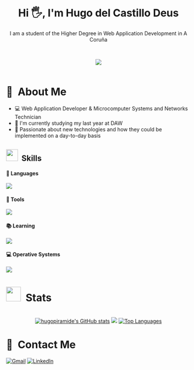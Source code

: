 <header>
    <h1 align="center">Hi 🖐️, I'm Hugo del Castillo Deus</h1>
    <p align="center">I am a student of the Higher Degree in Web Application Development in A Coruña </p>
    <br>
    <p align="center"><img src="https://media.giphy.com/media/JqmupuTVZYaQX5s094/giphy.gif?cid=ecf05e47vuk62gf78ce6f5xm6wuftg28q80zv2rka2868brh&ep=v1_gifs_search&rid=giphy.gif&ct=g"></p>
</header>
<main>
    
# 👤 &nbsp;About Me
<ul>
    <li>💻 Web Application Developer & Microcomputer Systems and Networks Technician </li>
    <li>📖 I'm currently studying my last year at DAW </li>
    <li>📝 Passionate about new technologies and how they could be implemented on a day-to-day basis </li>
</ul>
</main>

<section>
    
# <img src = "https://media2.giphy.com/media/QssGEmpkyEOhBCb7e1/giphy.gif?cid=ecf05e47a0n3gi1bfqntqmob8g9aid1oyj2wr3ds3mg700bl&rid=giphy.gif" width = 32px> &nbsp;Skills 

#### 🔧 Languages
<p>
  <a href="https://skillicons.dev">
    <img src="https://skillicons.dev/icons?i=html,css,java,mysql,php"/>
  </a>
</p>

#### 🔨 Tools
<p>
  <a href="https://skillicons.dev">
    <img src="https://skillicons.dev/icons?i=git,github,wordpress,neovim,vim,vscode,vscodium,bash,bootstrap,eclipse,idea,figma"/>
  </a>
</p>

#### 📚 Learning
<p>
  <a href="https://skillicons.dev">
    <img src="https://skillicons.dev/icons?i=javascript,react,spring,docker,kubernetes"/>
  </a>
</p>

#### 💻 Operative Systems
<p>
  <a href="https://skillicons.dev">
    <img src="https://skillicons.dev/icons?i=apple,windows,linux,ubuntu,mint,arch"/>
  </a>
</p>
</section>

# <img src="https://media.giphy.com/media/iY8CRBdQXODJSCERIr/giphy.gif" width="40px"> &nbsp;Stats
<section align=center>
<br>
<a href="http://www.github.com/hugopiramide"><img src="https://github-readme-stats.vercel.app/api?username=hugopiramide&show_icons=true&hide=&count_private=true&title_color=a855f7&text_color=ffffff&icon_color=a855f7&bg_color=22272e&hide_border=true&show_icons=true" alt="hugopiramide's GitHub stats" /></a>
<a href="http://www.github.com/hugopiramide"><img src="https://github-readme-streak-stats.herokuapp.com/?user=hugopiramide&stroke=ffffff&background=22272e&ring=a855f7&fire=a855f7&currStreakNum=ffffff&currStreakLabel=a855f7&sideNums=ffffff&sideLabels=ffffff&dates=ffffff&hide_border=true" /></a>
<a href="https://github.com/hugopiramide" align="left"><img src="https://github-readme-stats.vercel.app/api/top-langs/?username=hugopiramide&langs_count=10&title_color=a855f7&text_color=ffffff&icon_color=a855f7&bg_color=22272e&hide_border=true&locale=en&custom_title=Top%20%Languages" alt="Top Languages" /></a>

 </section>
 
# 🔗 &nbsp;Contact Me
<footer>
    <aside>
        <a href="mailto:hugocastillo.deus@gmail.com"><img alt="Gmail" src="https://img.shields.io/badge/Gmail-D14836?style=for-the-badge&logo=gmail&logoColor=white"/></a>
        <a href="https://www.linkedin.com/in/hugo-del-castillo-deus-a79727380/"><img alt="LinkedIn" src="https://img.shields.io/badge/linkedin-%230077B5.svg?style=for-the-badge&logo=linkedin&logoColor=white"/></a>
    </aside>
</footer>

